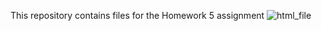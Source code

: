 This repository contains files for the Homework 5 assignment
![html_file](https://github.com/user-attachments/assets/e24f1cb9-c42e-4ee9-ae8b-2765860c70c0)
